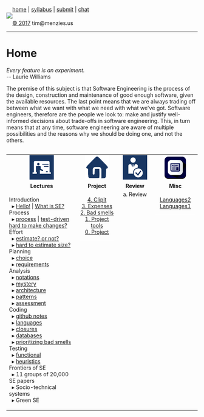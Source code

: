 &nbsp;&nbsp;&nbsp;&nbsp;[home](http://tiny.cc/se17) | 
[syllabus](https://github.com/txt/se17/blob/master/doc/syllabus.md) | 
[submit](http://tiny.cc/se17give) |
[chat](https://se17.slack.com/)  
[<img width=900 src="https://raw.githubusercontent.com/txt/se17/master/img/se17.png">](http://tiny.cc/se17)   <br>
&nbsp;&nbsp;&nbsp;&nbsp;[&copy; 2017](https://github.com/txt/se17/blob/master/LICENSE.md) tim&commat;menzies.us<br>

_______



# Home

_Every feature is an experiment._   
-- Laurie Williams

The premise of this subject is that Software Engineering is the process of the
design,
construction and
maintenance of
good enough
software,
given the available resources.
The last point means that we are always trading off between what
we want with what we need with what we've got. Software engineers,
therefore are the people we look to:
make and
justify
well-informed decisions
about trade-offs
in software engineering.
This, in turn means that at any time, software engineering are aware
of multiple possibilities and the reasons why we should be doing
one, and not the others.


<table width="100%" border=0 align=right>
<tr>
<td align=center><img  src="img/lectures.gif"></td>
<td align=center><img  src="img/homework.png"></td>
<td align=center><img  src="img/review.gif"></td>
<td align=center><img  src="img/news.png"></td>
</tr>
<tr>
<td align=center><b>Lectures</b></td>
<td align=center><b>Project</b>
</td><td align=center><b>Review </td>
<td align=center><b>Misc</b> </td>
</tr>
<tr>
<td valign=top  xwidth="100px">

<!-- -------------------------------- -->
Introduction<br>
&nbsp;&nbsp;&rtrif;&nbsp;<a href="doc/lecture0.md">Hello!</a> |
			  <a href="doc/lecture2.md">What is SE?</a><br>
Process<br>
&nbsp;&nbsp;&rtrif;&nbsp;<a href="doc/10process.md">process</a> |
<a href="doc/40tdd.md">test-driven</a>
<a href="https://arxiv.org/abs/1609.04886">hard to make changes?</a><br>
Effort<br>
&nbsp;&nbsp;&rtrif;&nbsp;<a href="doc/50effort.md">estimate? or not?</a><br>
&nbsp;&nbsp;&rtrif;&nbsp;<a href="https://arxiv.org/abs/1612.03240">hard to estimate size?</a><br>
Planning<br>
&nbsp;&nbsp;&rtrif;&nbsp;<a href="https://goo.gl/fxMvtz">choice</a><br>
&nbsp;&nbsp;&rtrif;&nbsp;<a href="https://goo.gl/aLVvrT">requirements</a><br>
Analysis<br>
&nbsp;&nbsp;&rtrif;&nbsp;<a href="doc/60notations.md">notations</a><br>
&nbsp;&nbsp;&rtrif;&nbsp;<a href="doc/20mystery.md">mystery</a><br>
&nbsp;&nbsp;&rtrif;&nbsp;<a href="doc/30architectures.md">architecture</a><br>
&nbsp;&nbsp;&rtrif;&nbsp;<a href="doc/35patterns.md">patterns</a><br>
&nbsp;&nbsp;&rtrif;&nbsp;<a href="doc/gendermag.md">assessment</a><br>
Coding<br>
&nbsp;&nbsp;&rtrif;&nbsp;<a href="github.md">github notes</a><br>
&nbsp;&nbsp;&rtrif;&nbsp;<a href="doc/langauges.md">languages</a><br>
&nbsp;&nbsp;&rtrif;&nbsp;<a href="doc/45closures.md">closures</a><br>
&nbsp;&nbsp;&rtrif;&nbsp;<a href="doc/31sql.md">databases</a><br>
&nbsp;&nbsp;&rtrif;&nbsp;<a href="https://arxiv.org/abs/1609.03614">prioritizing bad smells</a><br>
Testing<br>
&nbsp;&nbsp;&rtrif;&nbsp;<a href="doc/80functionalTesting.pdf">functional</a><br>
&nbsp;&nbsp;&rtrif;&nbsp;<a href="doc/81test.md">heuristics</a><br>
Frontiers of SE<br>
&nbsp;&nbsp;&rtrif;&nbsp;11 groups of 20,000 SE papers<br>
&nbsp;&nbsp;&rtrif;&nbsp;Socio-technical systems<br>
&nbsp;&nbsp;&rtrif;&nbsp;Green SE<br>


<!-- -------------------------------- -->

</td><td align=center valign=top xwidth="100px">

<a href="https://github.com/cleebp/csc-510-group-g/blob/master/apr1/report/report.pdf">4. Clipit</a><br>
<a href="https://github.com/sandz-in/csc510_group_l/blob/master/april/Report.pdf">3. Expenses</a><br>
<a href="doc/badsmells.md">2. Bad smells</a><br>
<a href="doc/lecture1.md">1. Project tools</a><br>
<a href="doc/project.md">0. Project</a>
<br><img     width=150 src="img/200x1.png">
</td>
<td align=center   valign=top xwidth="100px>
<a href="doc/review1.md">a. Review</a>
<br><img width=150 src="img/200x1.png">
</td>
<td align=center valign=top  xwidth="100px">

<a href="http://unbox.org/doc/Seven%20More%20Languages%20in%20Seven%20Weeks.pdf">Languages2</a><br>
<a href="http://unbox.org/doc/Seven%20Languages%20in%20Seven%20Weeks%20A%20Pragmatic%20Guide%20to%20Learning%20Programming%20Languages.pdf">Languages1</a>
<br><img     width=150 src="img/200x1.png">
</td>
</tr>

</table>
